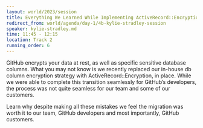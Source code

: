 ```yaml
---
layout: world/2023/session
title: Everything We Learned While Implementing ActiveRecord::Encryption
redirect_from: world/agenda/day-1/4b-kylie-stradley-session
speaker: kylie-stradley.md
time: 11:45 - 12:15
location: Track 2
running_order: 6
---
```


GitHub encrypts your data at rest, as well as specific sensitive database columns. What you may not know is we recently replaced our in-house db column encryption strategy with ActiveRecord::Encryption, in place. While we were able to complete this transition seamlessly for GitHub’s developers, the process was not quite seamless for our team and some of our customers.

Learn why despite making all these mistakes we feel the migration was worth it to our team, GitHub developers and most importantly, GitHub customers.
